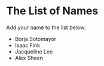 The List of Names
=================

Add your name to the list below:

* Borja Sotomayor
* Isaac Fink
* Jacqueline Lee
* Alex Sheen